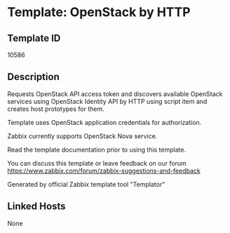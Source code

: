 # Template: OpenStack by HTTP

## Template ID
10586

## Description
Requests OpenStack API access token and discovers available OpenStack services using OpenStack Identity API by HTTP using script item and creates host prototypes for them.

Template uses OpenStack application credentials for authorization.

Zabbix currently supports OpenStack Nova service.

Read the template documentation prior to using this template.

You can discuss this template or leave feedback on our forum https://www.zabbix.com/forum/zabbix-suggestions-and-feedback

Generated by official Zabbix template tool "Templator"

## Linked Hosts
None

